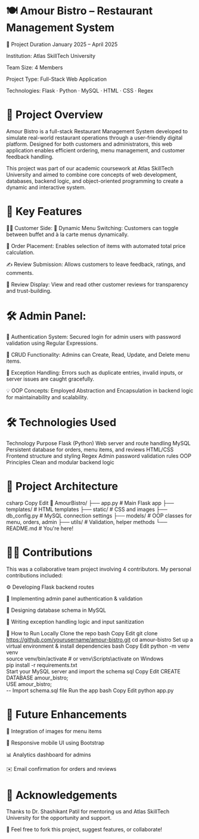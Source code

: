 # 🍽️ Amour Bistro – Restaurant Management System

📅 Project Duration
January 2025 – April 2025

Institution: Atlas SkillTech University

Team Size: 4 Members

Project Type: Full-Stack Web Application

Technologies: Flask · Python · MySQL · HTML · CSS · Regex

# 📌 Project Overview
Amour Bistro is a full-stack Restaurant Management System developed to simulate real-world restaurant operations through a user-friendly digital platform. Designed for both customers and administrators, this web application enables efficient ordering, menu management, and customer feedback handling.

This project was part of our academic coursework at Atlas SkillTech University and aimed to combine core concepts of web development, databases, backend logic, and object-oriented programming to create a dynamic and interactive system.

# 🧩 Key Features
👨‍🍳 Customer Side:
🔄 Dynamic Menu Switching: Customers can toggle between buffet and à la carte menus dynamically.

🛒 Order Placement: Enables selection of items with automated total price calculation.

✍️ Review Submission: Allows customers to leave feedback, ratings, and comments.

👀 Review Display: View and read other customer reviews for transparency and trust-building.

# 🛠️ Admin Panel:
🔐 Authentication System: Secured login for admin users with password validation using Regular Expressions.

🧾 CRUD Functionality: Admins can Create, Read, Update, and Delete menu items.

🧪 Exception Handling: Errors such as duplicate entries, invalid inputs, or server issues are caught gracefully.

💡 OOP Concepts: Employed Abstraction and Encapsulation in backend logic for maintainability and scalability.

# 🛠️ Technologies Used
Technology	Purpose
Flask (Python)	Web server and route handling
MySQL	Persistent database for orders, menu items, and reviews
HTML/CSS	Frontend structure and styling
Regex	Admin password validation rules
OOP Principles	Clean and modular backend logic

# 🧠 Project Architecture
csharp
Copy
Edit
📁 AmourBistro/
├── app.py               # Main Flask app
├── templates/           # HTML templates
├── static/              # CSS and images
├── db_config.py         # MySQL connection settings
├── models/              # OOP classes for menu, orders, admin
├── utils/               # Validation, helper methods
└── README.md            # You're here!
# 👩‍💻 Contributions
This was a collaborative team project involving 4 contributors.
My personal contributions included:

⚙️ Developing Flask backend routes

🔐 Implementing admin panel authentication & validation

📄 Designing database schema in MySQL

🧪 Writing exception handling logic and input sanitization

🚀 How to Run Locally
Clone the repo
bash
Copy
Edit
git clone https://github.com/yourusername/amour-bistro.git
cd amour-bistro
Set up a virtual environment & install dependencies
bash
Copy
Edit
python -m venv venv  
source venv/bin/activate  # or venv\Scripts\activate on Windows  
pip install -r requirements.txt  
Start your MySQL server and import the schema
sql
Copy
Edit
CREATE DATABASE amour_bistro;  
USE amour_bistro;  
-- Import schema.sql file
Run the app
bash
Copy
Edit
python app.py

# 📢 Future Enhancements
🍕 Integration of images for menu items

📱 Responsive mobile UI using Bootstrap

📊 Analytics dashboard for admins

✉️ Email confirmation for orders and reviews

# 🤝 Acknowledgements
Thanks to Dr. Shashikant Patil for mentoring us and Atlas SkillTech University for the opportunity and support.

💬 Feel free to fork this project, suggest features, or collaborate!
